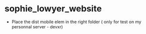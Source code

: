 # sophie_lowyer_website

- Place the dist mobile elem in the right folder ( only for test on my personnal server - devxr)